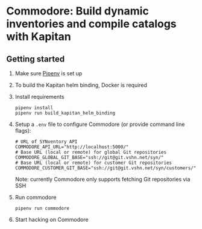 # Commodore: Build dynamic inventories and compile catalogs with Kapitan

## Getting started

1. Make sure [Pipenv](https://github.com/pypa/pipenv) is set up

1. To build the Kapitan helm binding, Docker is required

1. Install requirements

   ```console
   pipenv install
   pipenv run build_kapitan_helm_binding
   ```

1. Setup a `.env` file to configure Commodore (or provide command line flags):

   ```shell
   # URL of SYNventory API
   COMMODORE_API_URL="http://localhost:5000/"
   # Base URL (local or remote) for global Git repositories
   COMMODORE_GLOBAL_GIT_BASE="ssh://git@git.vshn.net/syn/"
   # Base URL (local or remote) for customer Git repositories
   COMMODORE_CUSTOMER_GIT_BASE="ssh://git@git.vshn.net/syn/customers/"
   ```

   Note: currently Commodore only supports fetching Git repositories via SSH

1. Run commodore

   ```console
   pipenv run commodore
   ```

1. Start hacking on Commodore
